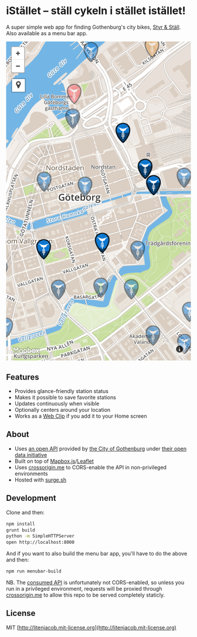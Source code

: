 # iStället – ställ cykeln i stället istället!

A super simple web app for finding Gothenburg's city bikes, [Styr & Ställ](http://goteborgbikes.se). Also available as a menu bar app.

![demo](design/demo.png)

## Features

* Provides glance-friendly station status
* Makes it possible to save favorite stations
* Updates continuously when visible
* Optionally centers around your location
* Works as a [Web Clip](https://developer.apple.com/library/ios/documentation/AppleApplications/Reference/SafariWebContent/ConfiguringWebApplications/ConfiguringWebApplications.html#//apple_ref/doc/uid/TP40002051-CH3-SW4) if you add it to your Home screen

## About

* Uses [an open API](http://data.goteborg.se/StyrOchStall/v0.1/help/operations/StyrOchStall) provided by [the City of Gothenburg](https://www.goteborg.se) under [their open data initiative](http://data.goteborg.se/)
* Built on top of [Mapbox.js](https://www.mapbox.com/mapbox.js)/[Leaflet](http://leafletjs.com)
* Uses [crossorigin.me](http://crossorigin.me) to CORS-enable the API in non-privileged environments
* Hosted with [surge.sh](https://surge.sh)

## Development

Clone and then:

```bash
npm install
grunt build
python -m SimpleHTTPServer
open http://localhost:8000
```

And if you want to also build the menu bar app, you'll have to do the above and then:

```bash
npm run menubar-build
```

NB. The [consumed API](http://data.goteborg.se/StyrOchStall/v0.1/help/operations/StyrOchStall) is unfortunately not CORS-enabled, so unless you run in a privileged environment, requests will be proxied through [crossorigin.me](http://crossorigin.me) to allow this repo to be served completely staticly.

## License

MIT [http://litenjacob.mit-license.org](http://litenjacob.mit-license.org)
